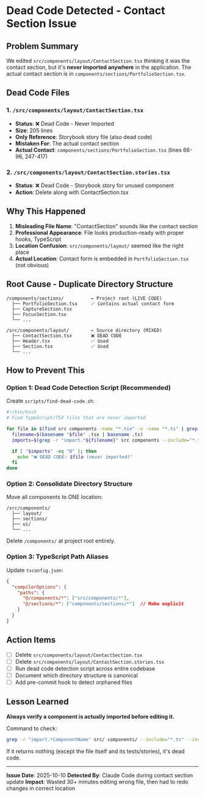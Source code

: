 # Dead Code Detected - Contact Section Issue

## Problem Summary

We edited `src/components/layout/ContactSection.tsx` thinking it was the contact section, but it's **never imported anywhere** in the application. The actual contact section is in `components/sections/PortfolioSection.tsx`.

## Dead Code Files

### 1. `/src/components/layout/ContactSection.tsx`
- **Status**: ❌ Dead Code - Never Imported
- **Size**: 205 lines
- **Only Reference**: Storybook story file (also dead code)
- **Mistaken For**: The actual contact section
- **Actual Contact**: `components/sections/PortfolioSection.tsx` (lines 66-96, 247-417)

### 2. `/src/components/layout/ContactSection.stories.tsx`
- **Status**: ❌ Dead Code - Storybook story for unused component
- **Action**: Delete along with ContactSection.tsx

## Why This Happened

1. **Misleading File Name**: "ContactSection" sounds like the contact section
2. **Professional Appearance**: File looks production-ready with proper hooks, TypeScript
3. **Location Confusion**: `src/components/layout/` seemed like the right place
4. **Actual Location**: Contact form is embedded in `PortfolioSection.tsx` (not obvious)

## Root Cause - Duplicate Directory Structure

```
/components/sections/          ← Project root (LIVE CODE)
  ├── PortfolioSection.tsx     ✅ Contains actual contact form
  ├── CaptureSection.tsx
  ├── FocusSection.tsx
  └── ...

/src/components/layout/        ← Source directory (MIXED)
  ├── ContactSection.tsx       ❌ DEAD CODE
  ├── Header.tsx               ✅ Used
  ├── Section.tsx              ✅ Used
  └── ...
```

## How to Prevent This

### Option 1: Dead Code Detection Script (Recommended)

Create `scripts/find-dead-code.sh`:
```bash
#!/bin/bash
# Find TypeScript/TSX files that are never imported

for file in $(find src components -name "*.tsx" -o -name "*.ts" | grep -v ".stories." | grep -v ".test."); do
  filename=$(basename "$file" .tsx | basename .ts)
  imports=$(grep -r "import.*${filename}" src components --include="*.ts" --include="*.tsx" | wc -l)

  if [ "$imports" -eq "0" ]; then
    echo "❌ DEAD CODE: $file (never imported)"
  fi
done
```

### Option 2: Consolidate Directory Structure

Move all components to ONE location:
```
/src/components/
  ├── layout/
  ├── sections/
  ├── ui/
  └── ...
```

Delete `/components/` at project root entirely.

### Option 3: TypeScript Path Aliases

Update `tsconfig.json`:
```json
{
  "compilerOptions": {
    "paths": {
      "@/components/*": ["src/components/*"],
      "@/sections/*": ["components/sections/*"]  // Make explicit
    }
  }
}
```

## Action Items

- [ ] Delete `src/components/layout/ContactSection.tsx`
- [ ] Delete `src/components/layout/ContactSection.stories.tsx`
- [ ] Run dead code detection script across entire codebase
- [ ] Document which directory structure is canonical
- [ ] Add pre-commit hook to detect orphaned files

## Lesson Learned

**Always verify a component is actually imported before editing it.**

Command to check:
```bash
grep -r "import.*ComponentName" src/ components/ --include="*.ts" --include="*.tsx"
```

If it returns nothing (except the file itself and its tests/stories), it's dead code.

---

**Issue Date**: 2025-10-10
**Detected By**: Claude Code during contact section update
**Impact**: Wasted 30+ minutes editing wrong file, then had to redo changes in correct location
